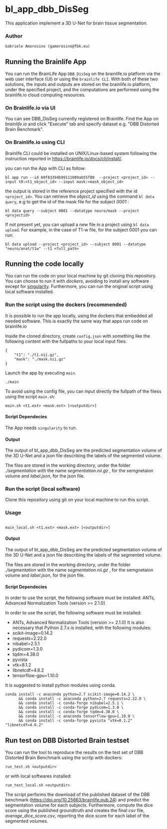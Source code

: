 # bl_app_dbb_DisSeg

This application implement a 3D U-Net for brain tissue segmentation.

### Author

    Gabriele Amorosino (gamorosino@fbk.eu)

## Running the Brainlife App


You can run the BrainLife App `DBB_DisSeg` on the brainlife.io platform via the web user interface (UI) or using the `brainlife CLI`.  With both of these two solutions, the inputs and outputs are stored on the brainlife.io platform, under the specified project, and the computations are performed using the brainlife.io cloud computing resources.


### On Brainlife.io via UI

You can see DBB_DisSeg currently registered on Brainlife. Find the App on _brainlife.io_ and click "Execute" tab and specify dataset e.g. "DBB Distorted Brain Benchmark".

### On Brainlife.io using CLI

Brainlife CLI could be installed on UNIX/Linux-based system following the instruction reported in https://brainlife.io/docs/cli/install/.

you can run the App with CLI as follow:
```
bl app run --id 60f83394b99111089ab55f80  --project <project_id> --input t0:<t1_object_id> --input mask:<mask_object_id> 
```
the output is stored in the reference project specified with the id ```<project_id>```. You can retrieve the _object_id_ using the command ```bl data query```, e.g to get the id of the mask file for the subject _0001_ :
```
bl data query --subject 0001 --datatype neuro/mask --project <projectid>
```

If not present yet, you can upload a new file in a project using ```bl data upload```. For example, in the case of T1-w file, for the subject 0001 you can run:
```
bl data upload --project <project_id> --subject 0001 --datatype "neuro/anat/t1w" --t1 <full_path>

```
## Running the code locally

You can run the code on your local machine by git cloning this repository. You can choose to run it with _dockers_, avoiding to install any software except for [singularity](https://sylabs.io/). Furthermore, you can run the original script using local software installed.

### Run the script using the dockers (recommended)

It is possible to run the app locally, using the dockers that embedded all needed software. This is exactly the same way that apps run code on brainlife.io

Inside the cloned directory, create `config.json` with something like the following content with the fullpaths to your local input files:
```
{   
    "t1": "./t1.nii.gz",
    "mask": "./mask.nii.gz"
}
```

Launch the app by executing `main`.
```
./main
```
To avoid using the config file, you can input directly the fullpath of the filess using the script ```main.sh```:

```
main.sh <t1.ext> <mask.ext> [<outputdir>]
```

#### Script Dependecies

The App needs   `singularity` to run.

#### Output

The output of bl_app_dbb_DisSeg are the predicted segmentation volume of the 3D U-Net and a json file describing the labels of the segmented volume.         

The files are stored in the working directory, under the folder _./segmentation_  with the name _segmentation.nii.gz_ , for the semgnetaion volume and _label.json_, for the json file.


### Run the script (local software) 

Clone this repository using git on your local machine to run this script.

### Usage


```

main_local.sh <t1.ext> <mask.ext> [<outputdir>]

```

#### Output

The output of bl_app_dbb_DisSeg are the predicted segmentation volume of the 3D U-Net and a json file describing the labels of the segmented volume.         

The files are stored in the working directory, under the folder _./segmentation_  with the name _segmentation.nii.gz_ , for the semgnetaion volume and _label.json_, for the json file.


####  Script Dependecies

In order to use the script, the following software must be installed:
ANTs, Advanced Normalization Tools (version >= 2.1.0)

In order to use the script, the following software must be installed:
* ANTs, Advanced Normalization Tools (version >= 2.1.0)
It is also necessary that Python 2.7.x is installed, with the following modules:
* scikit-image=0.14.2 
* requests=2.22.0 
* nibabel=2.5.1 
* pydicom=1.3.0 
* tqdm=4.38.0 
* pyvista 
* vtk=8.1.2 
* libnetcdf=4.6.2
* tensorflow-gpu=1.10.0 

It is suggested to install python modules using conda. 
```
conda install -c anaconda python=2.7 scikit-image=0.14.2 \
      && conda install -c anaconda python=2.7 requests=2.22.0 \
      && conda install -c conda-forge nibabel=2.5.1 \
      && conda install -c conda-forge pydicom=1.3.0 \
      && conda install -c conda-forge tqdm=4.38.0 \
      && conda install -c anaconda tensorflow-gpu=1.10.0 \
      && conda install -c conda-forge pyvista "vtk=8.1.2" "libnetcdf=4.6.2"
```

## Run test on DBB Distorted Brain testset

You can run the tool to reproduce the results on the test set of DBB Distorted Brain Benchmark using the scritp with dockers:
```
run_test.sh <outputdir>
```
or with local softwares installed:

```
run_test_local.sh <outputdir>
```

The script performs the download of the published dataset of the DBB benchmark (https://doi.org/10.25663/brainlife.pub.24) and predict the segmentation volume for each subjects. 
Furthermore, compute the dice score using the published groundtruth and creates the final _csv_ file, _average_dice_score.csv_, reporting the dice score for each label of the segmented volumes.
